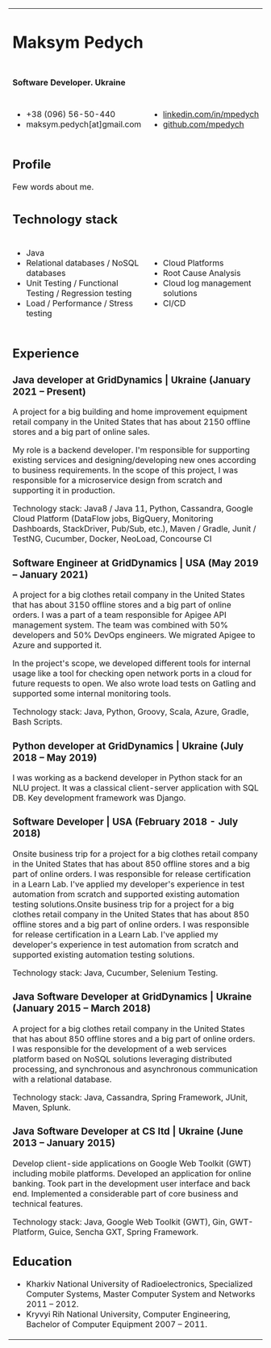<table>
    <tbody>
    <tr>
        <td colspan="4"><h1>Maksym Pedych</h1></td>
    </tr>
    <tr>
        <td colspan="4"><h4>Software Developer. Ukraine</h4></td>
    </tr>
    <tr>
        <td colspan="2">
            <ul>
                <li>+38 (096) 56-50-440</li>
                <li>maksym.pedych[at]gmail.com</li>
            </ul>
        </td>
        <td colspan="2">
            <ul>
                <li><a href="https://linkedin.com/in/mpedych">linkedin.com/in/mpedych</a></li>
                <li><a href="https://github.com/mpedych">github.com/mpedych</a></li>
            </ul>
        </td>
    </tr>
        <tr>
        <td colspan="4">
            <div>
                <h2>Profile</h2>
                Few words about me.
            </div>
        </td>
    </tr>
    <tr>
        <td colspan="4"><h2>Technology stack</h2></td>
    </tr>
    <tr>
        <td colspan="2">
            <ul>
                <li>Java</li>
                <li>Relational databases / NoSQL databases</li>
                <li>Unit Testing / Functional Testing / Regression testing</li>
                <li>Load / Performance / Stress testing</li>
            </ul>
        </td>
        <td colspan="2">
            <ul>
                <li>Cloud Platforms</li>
                <li>Root Cause Analysis</li>
                <li>Cloud log management solutions</li>
                <li>CI/CD</li>
            </ul>
        </td>
    </tr>
    <tr>
        <td colspan="4">
            <div>
                <h2>Experience</h2>
                <h3>Java developer at GridDynamics | Ukraine (January 2021 – Present)</h3>
                <p>
                    A project for a big building and home improvement equipment retail company in the United States that has about 2150 offline stores and a big part of online sales.

My role is a backend developer. I'm responsible for supporting existing services and designing/developing new ones according to business requirements. In the scope of this project, I was responsible for a microservice design from scratch and supporting it in production.
                </p>
                <p>
             Technology stack: Java8 / Java 11, Python, Cassandra, Google Cloud Platform (DataFlow jobs, BigQuery, Monitoring Dashboards, StackDriver, Pub/Sub, etc.), Maven / Gradle, Junit / TestNG, Cucumber, Docker, NeoLoad, Concourse CI       
                </p>
                <h3>Software Engineer at GridDynamics | USA (May 2019 – January 2021)</h3>
                <p>
                    A project for a big clothes retail company in the United States that has about 3150 offline stores and a big part of online orders.
I was a part of a team responsible for Apigee API management system. The team was combined with 50% developers and 50% DevOps engineers. We migrated Apigee to Azure and supported it. 

In the project's scope, we developed different tools for internal usage like a tool for checking open network ports in a cloud for future requests to open. We also wrote load tests on Gatling and supported some internal monitoring tools.
                </p>
            <p>
            <p>
                Technology stack: Java, Python, Groovy, Scala, Azure, Gradle, Bash Scripts.  
            </p>
            </p>
                <h3>Python developer at GridDynamics | Ukraine (July 2018 – May 2019)</h3>
                <p>
                    I was working as a backend developer in Python stack for an NLU project. It was a classical client-server application with SQL DB. Key development framework was Django.
                </p>
                <h3>Software Developer | USA (February 2018 - July 2018)</h3>
                <p>
                    Onsite business trip for a project for a big clothes retail company in the United States that has about 850 offline stores and a big part of online orders. I was responsible for release certification in a Learn Lab. I've applied my developer's experience in test automation from scratch and supported existing automation testing solutions.Onsite business trip for a project for a big clothes retail company in the United States that has about 850 offline stores and a big part of online orders. I was responsible for release certification in a Learn Lab. I've applied my developer's experience in test automation from scratch and supported existing automation testing solutions.
                </p>
                <p>
                    Technology stack: Java, Cucumber, Selenium Testing.
                </p>
                <h3>Java Software Developer at GridDynamics | Ukraine (January 2015 – March 2018)</h3>
                <p>
                    A project for a big clothes retail company in the United States that has about 850 offline stores and a big part of online orders. I was responsible for the development of a web services platform based on NoSQL solutions leveraging distributed processing, and synchronous and asynchronous communication with a relational database.
                </p>
                <p>
                    Technology stack: Java, Cassandra, Spring Framework, JUnit, Maven, Splunk.
                </p>
                <h3>Java Software Developer at CS ltd | Ukraine (June 2013 – January 2015)</h3>
                <p>
                    Develop client-side applications on Google Web Toolkit (GWT) including mobile platforms. Developed an application for online banking. Took part in the development user interface and back end. Implemented a considerable part of core business and technical features.
                </p>
                <p>
                    Technology stack: Java, Google Web Toolkit (GWT), Gin, GWT-Platform, Guice, Sencha GXT, Spring Framework.
                </p>
                <h2>Education</h2>
                <ul>
                    <li>Kharkiv National University of Radioelectronics, Specialized Computer Systems, Master Computer System and Networks 2011 – 2012.</li>
                    <li>Kryvyi Rih National University, Computer Engineering, Bachelor of Computer Equipment 2007 – 2011.</li>
                </ul>
            </div>
        </td>
    </tr>
    </tbody>

</table>
